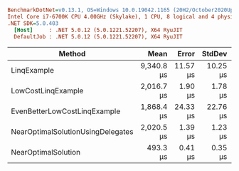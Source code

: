 ``` ini

BenchmarkDotNet=v0.13.1, OS=Windows 10.0.19042.1165 (20H2/October2020Update)
Intel Core i7-6700K CPU 4.00GHz (Skylake), 1 CPU, 8 logical and 4 physical cores
.NET SDK=5.0.403
  [Host]     : .NET 5.0.12 (5.0.1221.52207), X64 RyuJIT
  DefaultJob : .NET 5.0.12 (5.0.1221.52207), X64 RyuJIT


```
|                            Method |       Mean |    Error |   StdDev | Ratio | RatioSD |    Gen 0 | Allocated |
|---------------------------------- |-----------:|---------:|---------:|------:|--------:|---------:|----------:|
|                       LinqExample | 9,340.8 μs | 11.57 μs | 10.25 μs | 18.94 |    0.02 | 218.7500 | 960,000 B |
|                LowCostLinqExample | 2,016.7 μs |  1.90 μs |  1.78 μs |  4.09 |    0.00 |        - |         - |
|      EvenBetterLowCostLinqExample | 1,868.4 μs | 24.33 μs | 22.76 μs |  3.79 |    0.05 |        - |         - |
| NearOptimalSolutionUsingDelegates | 2,020.5 μs |  1.39 μs |  1.23 μs |  4.10 |    0.01 |        - |         - |
|               NearOptimalSolution |   493.3 μs |  0.41 μs |  0.35 μs |  1.00 |    0.00 |        - |         - |
